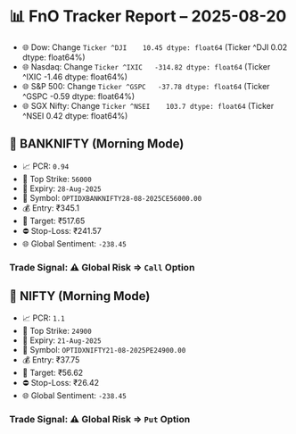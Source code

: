 # 📊 FnO Tracker Report – 2025-08-20
- 🌐 Dow: Change `Ticker
^DJI    10.45
dtype: float64` (Ticker
^DJI    0.02
dtype: float64%)
- 🌐 Nasdaq: Change `Ticker
^IXIC   -314.82
dtype: float64` (Ticker
^IXIC   -1.46
dtype: float64%)
- 🌐 S&P 500: Change `Ticker
^GSPC   -37.78
dtype: float64` (Ticker
^GSPC   -0.59
dtype: float64%)
- 🌐 SGX Nifty: Change `Ticker
^NSEI    103.7
dtype: float64` (Ticker
^NSEI    0.42
dtype: float64%)
## 📘 BANKNIFTY (Morning Mode)
- 📈 PCR: `0.94`
- 🔢 Top Strike: `56000`
- 📆 Expiry: `28-Aug-2025`
- 🎫 Symbol: `OPTIDXBANKNIFTY28-08-2025CE56000.00`
- 💰 Entry: ₹345.1
- 🎯 Target: ₹517.65
- ⛔ Stop-Loss: ₹241.57
- 🌐 Global Sentiment: `-238.45`
### Trade Signal: ⚠️ Global Risk ⇒ `Call` Option
## 📘 NIFTY (Morning Mode)
- 📈 PCR: `1.1`
- 🔢 Top Strike: `24900`
- 📆 Expiry: `21-Aug-2025`
- 🎫 Symbol: `OPTIDXNIFTY21-08-2025PE24900.00`
- 💰 Entry: ₹37.75
- 🎯 Target: ₹56.62
- ⛔ Stop-Loss: ₹26.42
- 🌐 Global Sentiment: `-238.45`
### Trade Signal: ⚠️ Global Risk ⇒ `Put` Option